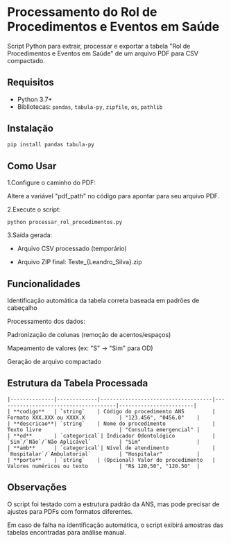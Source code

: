 # Processamento do Rol de Procedimentos e Eventos em Saúde

Script Python para extrair, processar e exportar a tabela "Rol de Procedimentos e Eventos em Saúde" de um arquivo PDF para CSV compactado.

## Requisitos
- Python 3.7+
- Bibliotecas: `pandas`, `tabula-py`, `zipfile`, `os`, `pathlib`

## Instalação
```bash
pip install pandas tabula-py
```

## Como Usar
1.Configure o caminho do PDF:

Altere a variável "pdf_path" no código para apontar para seu arquivo PDF.

2.Execute o script:

```python processar_rol_procedimentos.py```

3.Saída gerada:

- Arquivo CSV processado (temporário)

- Arquivo ZIP final: Teste_{Leandro_Silva}.zip

## Funcionalidades
Identificação automática da tabela correta baseada em padrões de cabeçalho

Processamento dos dados:

Padronização de colunas (remoção de acentos/espaços)

Mapeamento de valores (ex: "S" → "Sim" para OD)

Geração de arquivo compactado

## Estrutura da Tabela Processada
```| Coluna       | Tipo        | Descrição                          | Valores Válidos                     | Exemplo                |
|--------------|-------------|------------------------------------|--------------------------------------|------------------------|
| **codigo**   | `string`    | Código do procedimento ANS         | Formato XXX.XXX ou XXXX.X           | "123.456", "0456.0"    |
| **descricao**| `string`    | Nome do procedimento               | Texto livre                         | "Consulta emergencial" |
| **od**       | `categorical`| Indicador Odontológico            | `Sim`/`Não`/`Não Aplicável`         | "Sim"                  |
| **amb**      | `categorical`| Nível de atendimento              | `Hospitalar`/`Ambulatorial`         | "Hospitalar"           |
| **porte**    | `string`    | (Opcional) Valor do procedimento   | Valores numéricos ou texto          | "R$ 120,50", "120.50"  |
```

## Observações
O script foi testado com a estrutura padrão da ANS, mas pode precisar de ajustes para PDFs com formatos diferentes.

Em caso de falha na identificação automática, o script exibirá amostras das tabelas encontradas para análise manual.
